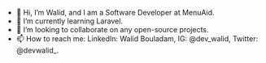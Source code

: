 - 👋 Hi, I’m Walid, and I am a Software Developer at MenuAid.
- 🌱 I’m currently learning Laravel.
- 💞️ I’m looking to collaborate on any open-source projects.
- 📫 How to reach me: LinkedIn: Walid Bouladam, IG: @dev_walid, Twitter: @devwalid_.

<!---
BIGWALDOR/BIGWALDOR is a ✨ special ✨ repository because its `README.md` (this file) appears on your GitHub profile.
You can click the Preview link to take a look at your changes.
--->
